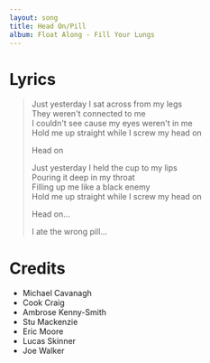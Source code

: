 ```yaml
---
layout: song
title: Head On/Pill
album: Float Along - Fill Your Lungs
---
```


# Lyrics

> Just yesterday I sat across from my legs  
> They weren't connected to me  
> I couldn't see cause my eyes weren't in me  
> Hold me up straight while I screw my head on  
>  
> Head on  
>  
> Just yesterday I held the cup to my lips  
> Pouring it deep in my throat  
> Filling up me like a black enemy  
> Hold me up straight while I screw my head on  
>  
> Head on...  
>  
> I ate the wrong pill...  

# Credits

* Michael Cavanagh
* Cook Craig
* Ambrose Kenny-Smith
* Stu Mackenzie
* Eric Moore
* Lucas Skinner
* Joe Walker
